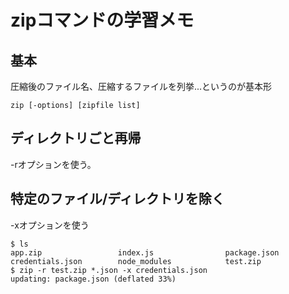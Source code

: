 # zipコマンドの学習メモ
## 基本

圧縮後のファイル名、圧縮するファイルを列挙...というのが基本形
```
zip [-options] [zipfile list]
```

## ディレクトリごと再帰
-rオプションを使う。

## 特定のファイル/ディレクトリを除く
-xオプションを使う

```
$ ls
app.zip                 index.js                package.json
credentials.json        node_modules            test.zip
$ zip -r test.zip *.json -x credentials.json
updating: package.json (deflated 33%)
```